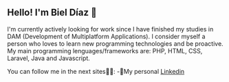 ## Hello! I'm Biel Díaz 👋

I'm currently actively looking for work since I have finished my studies in DAM (Development of Multiplatform Applications). I consider myself a person who loves to learn new programming technologies and be proactive. My main programming lenguages/frameworks are: PHP, HTML, CSS, Laravel, Java and Javascript.

You can follow me in the next sites👍🏻:
-💼My personal [Linkedin](https://www.linkedin.com/in/biel-d%C3%ADaz-gadea/)




